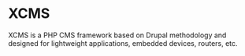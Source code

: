 # XCMS
XCMS is a PHP CMS framework based on Drupal methodology and designed for lightweight applications, embedded devices, routers, etc.
